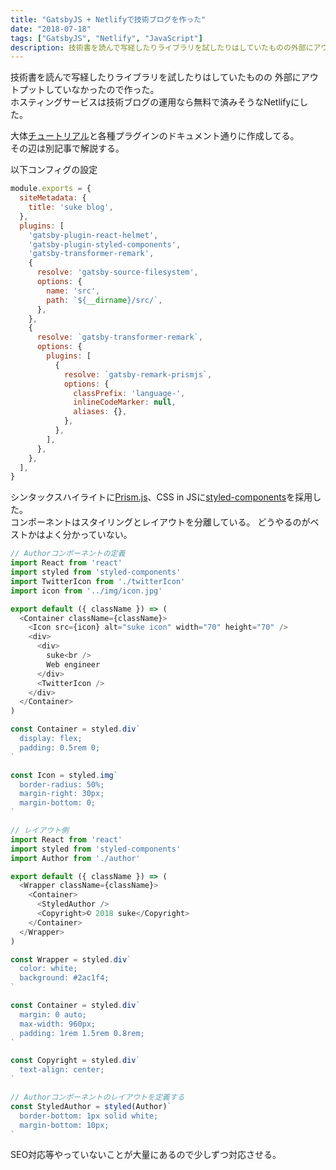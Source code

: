 ```yaml
---
title: "GatsbyJS + Netlifyで技術ブログを作った"
date: "2018-07-18"
tags: ["GatsbyJS", "Netlify", "JavaScript"]
description: 技術書を読んで写経したりライブラリを試したりはしていたものの外部にアウトプットしていなかったので作った。
---
```


技術書を読んで写経したりライブラリを試したりはしていたものの
外部にアウトプットしていなかったので作った。  
ホスティングサービスは技術ブログの運用なら無料で済みそうなNetlifyにした。

大体[チュートリアル](https://www.gatsbyjs.org/tutorial/ "チュートリアル")と各種プラグインのドキュメント通りに作成してる。  
その辺は別記事で解説する。

以下コンフィグの設定

```javascript
module.exports = {
  siteMetadata: {
    title: 'suke blog',
  },
  plugins: [
    'gatsby-plugin-react-helmet',
    'gatsby-plugin-styled-components',
    'gatsby-transformer-remark',
    {
      resolve: 'gatsby-source-filesystem',
      options: {
        name: 'src',
        path: `${__dirname}/src/`,
      },
    },
    {
      resolve: `gatsby-transformer-remark`,
      options: {
        plugins: [
          {
            resolve: `gatsby-remark-prismjs`,
            options: {
              classPrefix: 'language-',
              inlineCodeMarker: null,
              aliases: {},
            },
          },
        ],
      },
    },
  ],
}
```

シンタックスハイライトに[Prism.js](https://github.com/PrismJS/prism "Prism.js")、CSS in JSに[styled-components](https://github.com/styled-components/styled-components "styled-components")を採用した。  
コンポーネントはスタイリングとレイアウトを分離している。 どうやるのがベストかはよく分かっていない。

```javascript
// Authorコンポーネントの定義
import React from 'react'
import styled from 'styled-components'
import TwitterIcon from './twitterIcon'
import icon from '../img/icon.jpg'

export default ({ className }) => (
  <Container className={className}>
    <Icon src={icon} alt="suke icon" width="70" height="70" />
    <div>
      <div>
        suke<br />
        Web engineer
      </div>
      <TwitterIcon />
    </div>
  </Container>
)

const Container = styled.div`
  display: flex;
  padding: 0.5rem 0;
`

const Icon = styled.img`
  border-radius: 50%;
  margin-right: 30px;
  margin-bottom: 0;
`
```

```javascript
// レイアウト側
import React from 'react'
import styled from 'styled-components'
import Author from './author'

export default ({ className }) => (
  <Wrapper className={className}>
    <Container>
      <StyledAuthor />
      <Copyright>© 2018 suke</Copyright>
    </Container>
  </Wrapper>
)

const Wrapper = styled.div`
  color: white;
  background: #2ac1f4;
`

const Container = styled.div`
  margin: 0 auto;
  max-width: 960px;
  padding: 1rem 1.5rem 0.8rem;
`

const Copyright = styled.div`
  text-align: center;
`

// Authorコンポーネントのレイアウトを定義する
const StyledAuthor = styled(Author)`
  border-bottom: 1px solid white;
  margin-bottom: 10px;
`
```

SEO対応等やっていないことが大量にあるので少しずつ対応させる。